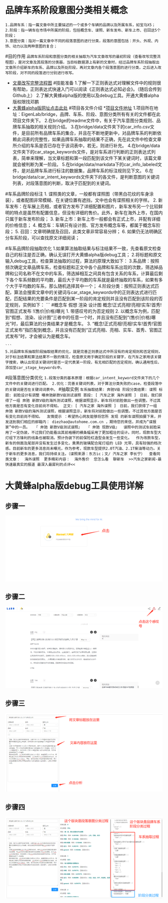 # 品牌车系阶段意图分类相关概念
    1.品牌车系：指一篇文章中所主要描述的一个或多个车辆的品牌以及所属车系，如宝马X5；
    2.阶段：指一辆车在市场中所属的阶段，包括概念车、谍照、新车发布、新车上市、召回这5个阶段；
    3.意图分类：指对一篇文章中不同的段落意图的进行分类，段落的意图包括：开头、外观、内饰、动力以及两种意图的复合；
#目的作用
    ```
    品牌车系阶段和意图分类的相关抽取为汽车文章改写的最初阶段（查看改写完整流程图），是对文章及其段落的分类器，当目标数据源上有新的文章时，经过品牌车系阶段抽取出文章所介绍新车的车系、品牌以及所处阶段，再对文章内各个段落意图的进行分类，之后进入改写阶段，对不同的段落进行分别进行改写。
    ```
* [文章改写完整流程图](https://github.com/EigenLab/saber/blob/master/data/slot_based_rewrite_app_design.md)
#技能准备
    1.了解一下正则表达式对理解文件中的规则很有帮助，正则表达式快速入门可以阅读《正则表达式必知必会》。（随后会传到Github上）
    2.了解大黄蜂alpha版的使用以及debug工具。开通大黄蜂alpha版权限找邓鹏
* [大黄蜂alpha版网址点击此处](https://alpha-labs.aidigger.com/#/)
#项目各文件介绍
*[项目文件地址](https://github.com/EigenLab/bridge)
    1.项目所在地址：EigenLab/bridge，品牌、车系、阶段、意图分类所有有关的文件都在此项目文件夹下。
    2.在bridge的readme文件中，有关于汽车意图分类规则、品牌车系抽取的相关规则介绍。
    3.在bridge/data文件夹下的car_info.csv文件，是目前所有品牌车系的集合，并且在不断地更新中，对品牌车系的判断依赖此词表的完整性，如果品牌车系抽取的结果不正确，先在此文件中检查文章所介绍的车系是否已存在于该词表中，若无，则进行补充。
    4.在bridge/data文件夹下的car_stage_keywords文件，是对车系进行判断的正则表达式列表，简单来理解，当文章标题和第一段匹配到该文件下某关键词时，该篇文章就会被判断为某一阶段。
    5.在bridge/data/markdata下的car_info_labeled文件，是对品牌车系进行标注的数据集，品牌车系的标注规则见下文。
    6.在bridge/data/car_intent_keywords文件夹下的各文件，是判断意图的关键词列表，对段落意图的判断，取决于匹配到的关键词。

#车系品牌阶段标注
    1.	谍照类的文章，一般都有谍照图（带黑白花纹的车身涂装），或者配图非常模糊、在关键位置有遮挡，文中也会有谍照相关的字样。
    2.	新车发布：在车展上亮相，或者官方发布了详细配置和图片，新车发布另一个比较鲜明的特点是虽然有配置信息，但没有详细的售价。此外，新车在海外上市，在国内只属于新车发布阶段；
    3.	新车上市：新车上市一般都会有正式上市，并配有详细的价格信息；
    4.	概念车：车辆只有设计图、官方发布概念车等，都属于概念车阶段；
    5.	召回：文章明确提及召回，此类文章非常容易分辨；
    6.	如果仍无法明确区分车系阶段，可以查找原文详细阅读；

#车系品牌阶段抽取优化
    1.如果算法抽取结果与标注结果不一致，先查看原文检查自己的标注是否正确，确认无误打开大黄蜂alpha版debug工具；
    2.将标题和原文输入debug工具，检查算法抽取的过程，算法的原理大致如下：
    3.系品牌：按照频次确定文章品牌车系，检查标题和正文中各个品牌和车系出现的次数，筛选掉品牌和公司名称不在文中的车系，筛选掉相互之间具有包含关系的车系，计算最后剩下各个车系频数的平均数，最后大于平均数的车系就是最终抽取的车系，如果有多个大于平均数的车系，那么随机选择其中一个；
    4.阶段分类：按照正则表达式匹配，算法会搜索文章中的关键词与car_stage_keywords中的正则表达式进行匹配，匹配结果的充要条件是匹配到某一阶段的肯定规则并且没有匹配到该阶段的否定规则，实例如下：
    ```
    #概念车
    假想
    渲染
    设计图
    概念!正式亮相!亮相!实车!首秀!官图正式发布
    !(售价|价格)曝光
    1.	带感叹号的为否定规则
    2.	以概念车为例，匹配到“假想、渲染、设计图”三者中的任意一个时，并且没有匹配到“(售价|价格)曝光”时，最后算法的分类结果才是概念车。
    3.	“概念!正式亮相!亮相!实车!首秀!官图正式发布”指匹配到概念，并且没有匹配到“正式亮相、亮相、实车、首秀、官图正式发布”时，才会被认为是概念车。

    ```
    5.对品牌车系抽取阶段抽取结果的优化，就是完善正则表达式中所没有的肯定规则和否定规则，对于标注结果和算法结果不一致的情况，检查原文用于确定阶段的关键字，在汽车之家用该关键字搜索，确认出现该关键词时是否一定代表某一阶段，有无相匹配的否定规则，确认通用性后，添加至car_stage_keywords中。

#段落意图分类优化
    ```
        1.段落分类的基本原理：根据car_intent_keyword文件夹下的几个文件中的关键词进行匹配。
        2.优化：完善关键词列表，对于算法分类失败的case，检查段落中的关键词是否在关键词词表中。
    ```
#抽取实例
    ```
    车系抽取结果:
    奔驰V级
    阶段分类结果:
    谍照
    标题:
    前脸设计有调整 曝奔驰新款V级测试谍照
    首段:
    [ 汽车之家 海外谍照 ]　日前，我们获得了一组 奔驰 新款V级的海外测试谍照，根据谍照显示，新车将对前脸做出一些调整。不过其他方面是否有变化目前尚不得知。
    正文:
    [ 汽车之家 海外谍照 ]　日前，我们获得了一组 奔驰 新款V级的海外测试谍照，根据谍照显示，新车将对前脸做出一些调整。不过其他方面是否有变化目前尚不得知。 
    友情提示 ：希望热心网友能够将您所 发现 的新车谍照拍摄下来，并发送到我们相应的邮箱内： diezhao@autohome.com.cn ，期待您的来信，并成为“谍报家”中的一员。 
    『 奔驰 新款V级测试谍照』 
    『 奔驰 现款V级』 
    谍照中的测试车前脸采用了一定伪装，不过我们仍能看出其前格栅的横条幅采用了更加粗壮的设计。同时，现款车型大灯组下方锋利的线条也被取消。预计伪装下的前保险杠造型会发生一些变化。 
    作为改款车型，新车的侧面及尾部并没有发生过多变化，熏黑的玻璃配合尾灯组的 LED 光带，具有较强的档次感。目前新车的更多消息尚未曝光，作为参考，现款车型提供2.0T汽油、2.1T柴油等动力。关于新车的更多消息，我们将持续关注。（谍照来源：东方ic；文/ 汽车之家 李长宁） 
    查看同类文章： 
    海外谍照 
    更多精彩内容： 
    海外售价 
    您怎么看 
    聊新车 
    >>汽车之家新闻-最快速最真实的报道 最深入最犀利的点评<<
    ```
# 大黄蜂alpha版debug工具使用详解
## 步骤一

![](https://raw.githubusercontent.com/xiaopangxiewa/first/master/step1.png)

## 步骤二

![](https://raw.githubusercontent.com/xiaopangxiewa/first/master/step2.png)

## 步骤三

![](https://raw.githubusercontent.com/xiaopangxiewa/first/master/step3.png)

## 步骤四
![](https://raw.githubusercontent.com/xiaopangxiewa/first/master/step4.png)